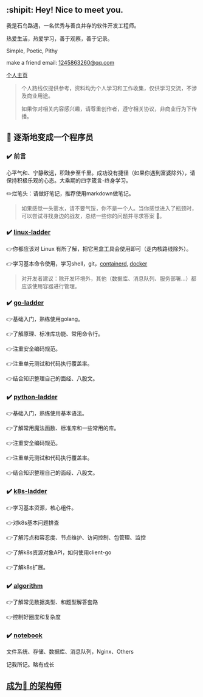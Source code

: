 ## :shipit: Hey! Nice to meet you.

我是石鸟路遇，一名优秀与善良并存的软件开发工程师。

热爱生活，热爱学习，善于观察，善于记录。

Simple, Poetic, Pithy

make a friend email: <1245863260@qq.com>

[个人主页](https://www.hjxstbserver.xyz)

> 个人路线仅提供参考，资料均为个人学习和工作收集，仅供学习交流，不涉及商业用途。
>
> 如果你对相关内容感兴趣，请尊重创作者，遵守相关协议，非商业行为下传播。

## :100: 逐渐地变成一个程序员

### :heavy_check_mark: 前言

心平气和、宁静致远，积跬步至千里。成功没有捷径（如果你遇到富婆除外），请保持积极乐观的心态。大乘期的四字箴言-终身学习。

:pencil2:烂笔头：请做好笔记，推荐使用markdown做笔记。

> 如果感觉一头雾水，请不要气馁，你不是一个人。当你感觉进入了瓶颈时，可以尝试寻找身边的战友，总结一些你的问题并寻求答案 🍻。

### :heavy_check_mark: [linux-ladder](https://github.com/stonebirdjx/linux-ladder)

:point_right:你都应该对 Linux 有所了解，把它黑盒工具会使用即可（走内核路线除外）。

:point_right:学习基本命令使用，学习shell，git，[containerd](https://github.com/stonebirdjx/k8s-ladder/blob/master/containerd.md),  [docker](https://github.com/stonebirdjx/k8s-ladder/blob/master/docker.md)

>对开发者建议：除开发环境外，其他（数据库、消息队列、服务部署...）都应该使用容器进行管理。

### :heavy_check_mark: [go-ladder](https://github.com/stonebirdjx/go-ladder)

:point_right:基础入门，熟练使用golang。

:point_right:了解原理、标准库功能、常用命令行。

:point_right:注重安全编码规范。

:point_right:注重单元测试和代码执行覆盖率。

:point_right:结合知识整理自己的面经、八股文。

### :heavy_check_mark: [python-ladder](https://github.com/stonebirdjx/python-ladder)

:point_right:基础入门，熟练使用基本语法。

:point_right:了解常用魔法函数、标准库和一些常用的库。

:point_right:注重安全编码规范。

:point_right:注重单元测试和代码执行覆盖率。

:point_right:结合知识整理自己的面经、八股文。

### :heavy_check_mark: [k8s-ladder](https://github.com/stonebirdjx/k8s-ladder)

:point_right:学习基本资源，核心组件。

:point_right:对k8s基本问题排查

:point_right:了解污点和容忍度、节点维护、访问控制、包管理、监控

:point_right:了解k8s资源对象API，如何使用client-go

:point_right:了解k8s扩展。

### :heavy_check_mark: [algorithm](https://github.com/stonebirdjx/algo)

:point_right:了解常见数据类型、和题型解答套路

:point_right:控制好圈度和复杂度

### :heavy_check_mark: [notebook](https://github.com/stonebirdjx/notebook)

文件系统、存储、数据库、消息队列，Nginx、Others

记我所记。略有成长

## [成为:100: 的架构师](https://github.com/stonebirdjx/notebook/blob/master/100%E5%88%86%E7%9A%84%E6%9E%B6%E6%9E%84%E5%B8%88.md)







